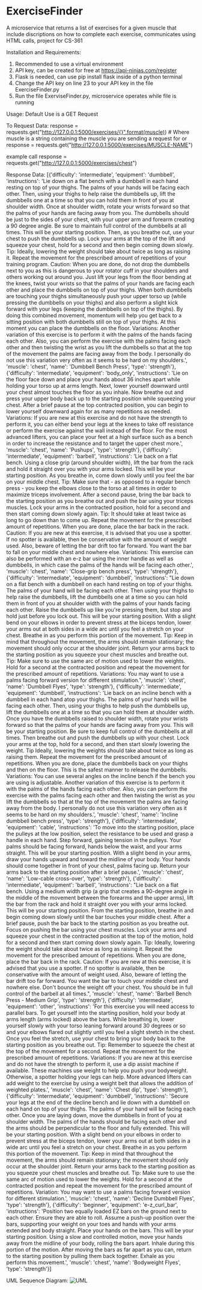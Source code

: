 # ExerciseFinder
A microservice that returns a list of exercises for a given muscle that include discriptions on how to complete each exercise, communicates using HTML calls, project for CS-361

Installation and Requirements:
1. Recommended to use a virtual environment
2. API key, can be created for free at https://api-ninjas.com/register
3. Flask is needed, can use pip install flask inside of a python terminal
4. Change the API key on line 23 to your API key in the file ExerciseFinder.py
5. Run the file ExerviseFinder.py, microservice operates while file is running


Usage:
Default Use is a GET Request

To Request Data:
response = requests.get("http://127.0.0.1:5000/exercises/{}".format(muscle))       # Where muscle is a string containing the muscle you are sending a request for
or
response = requests.get("http://127.0.0.1:5000/exercises/MUSCLE-NAME")

example call
response = requests.get("http://127.0.0.1:5000/exercises/chest")

Response Data:
[{'difficulty': 'intermediate', 'equipment': 'dumbbell', 'instructions': 'Lie down on a flat bench with a dumbbell in each hand resting on top of your thighs. The palms of your hands will be facing each other. Then, using your thighs to help raise the dumbbells up, lift the dumbbells one at a time so that you can hold them in front of you at shoulder width. Once at shoulder width, rotate your wrists forward so that the palms of your hands are facing away from you. The dumbbells should be just to the sides of your chest, with your upper arm and forearm creating a 90 degree angle. Be sure to maintain full control of the dumbbells at all times. This will be your starting position. Then, as you breathe out, use your chest to push the dumbbells up. Lock your arms at the top of the lift and squeeze your chest, hold for a second and then begin coming down slowly. Tip: Ideally, lowering the weight should take about twice as long as raising it. Repeat the movement for the prescribed amount of repetitions of your training program.  Caution: When you are done, do not drop the dumbbells next to you as this is dangerous to your rotator cuff in your shoulders and others working out around you. Just lift your legs from the floor bending at the knees, twist your wrists so that the palms of your hands are facing each other and place the dumbbells on top of your thighs. When both dumbbells are touching your thighs simultaneously push your upper torso up (while pressing the dumbbells on your thighs) and also perform a slight kick forward with your legs (keeping the dumbbells on top of the thighs). By doing this combined movement, momentum will help you get back to a sitting position with both dumbbells still on top of your thighs. At this moment you can place the dumbbells on the floor. Variations: Another variation of this exercise is to perform it with the palms of the hands facing each other. Also, you can perform the exercise with the palms facing each other and then twisting the wrist as you lift the dumbbells so that at the top of the movement the palms are facing away from the body. I personally do not use this variation very often as it seems to be hard on my shoulders.', 'muscle': 'chest', 'name': 'Dumbbell Bench Press', 'type': 'strength'}, {'difficulty': 'intermediate', 'equipment': 'body_only', 'instructions': 'Lie on the floor face down and place your hands about 36 inches apart while holding your torso up at arms length. Next, lower yourself downward until your chest almost touches the floor as you inhale. Now breathe out and press your upper body back up to the starting position while squeezing your chest. After a brief pause at the top contracted position, you can begin to lower yourself downward again for as many repetitions as needed.  Variations: If you are new at this exercise and do not have the strength to perform it, you can either bend your legs at the knees to take off resistance or perform the exercise against the wall instead of the floor. For the most advanced lifters, you can place your feet at a high surface such as a bench in order to increase the resistance and to target the upper chest more.', 'muscle': 'chest', 'name': 'Pushups', 'type': 'strength'}, {'difficulty': 'intermediate', 'equipment': 'barbell', 'instructions': 'Lie back on a flat bench. Using a close grip (around shoulder width), lift the bar from the rack and hold it straight over you with your arms locked. This will be your starting position. As you breathe in, come down slowly until you feel the bar on your middle chest. Tip: Make sure that - as opposed to a regular bench press - you keep the elbows close to the torso at all times in order to maximize triceps involvement. After a second pause, bring the bar back to the starting position as you breathe out and push the bar using your triceps muscles. Lock your arms in the contracted position, hold for a second and then start coming down slowly again. Tip: It should take at least twice as long to go down than to come up. Repeat the movement for the prescribed amount of repetitions. When you are done, place the bar back in the rack.  Caution: If you are new at this exercise, it is advised that you use a spotter. If no spotter is available, then be conservative with the amount of weight used. Also, beware of letting the bar drift too far forward. You want the bar to fall on your middle chest and nowhere else. Variations: This exercise can also be performed with an e-z bar using the inner handle as well as dumbbells, in which case the palms of the hands will be facing each other.', 'muscle': 'chest', 'name': 'Close-grip bench press', 'type': 'strength'}, {'difficulty': 'intermediate', 'equipment': 'dumbbell', 'instructions': "Lie down on a flat bench with a dumbbell on each hand resting on top of your thighs. The palms of your hand will be facing each other. Then using your thighs to help raise the dumbbells, lift the dumbbells one at a time so you can hold them in front of you at shoulder width with the palms of your hands facing each other. Raise the dumbbells up like you're pressing them, but stop and hold just before you lock out. This will be your starting position. With a slight bend on your elbows in order to prevent stress at the biceps tendon, lower your arms out at both sides in a wide arc until you feel a stretch on your chest. Breathe in as you perform this portion of the movement. Tip: Keep in mind that throughout the movement, the arms should remain stationary; the movement should only occur at the shoulder joint. Return your arms back to the starting position as you squeeze your chest muscles and breathe out. Tip: Make sure to use the same arc of motion used to lower the weights. Hold for a second at the contracted position and repeat the movement for the prescribed amount of repetitions.  Variations: You may want to use a palms facing forward version for different stimulation.", 'muscle': 'chest', 'name': 'Dumbbell Flyes', 'type': 'strength'}, {'difficulty': 'intermediate', 'equipment': 'dumbbell', 'instructions': 'Lie back on an incline bench with a dumbbell in each hand atop your thighs. The palms of your hands will be facing each other. Then, using your thighs to help push the dumbbells up, lift the dumbbells one at a time so that you can hold them at shoulder width. Once you have the dumbbells raised to shoulder width, rotate your wrists forward so that the palms of your hands are facing away from you. This will be your starting position. Be sure to keep full control of the dumbbells at all times. Then breathe out and push the dumbbells up with your chest. Lock your arms at the top, hold for a second, and then start slowly lowering the weight. Tip Ideally, lowering the weights should take about twice as long as raising them. Repeat the movement for the prescribed amount of repetitions. When you are done, place the dumbbells back on your thighs and then on the floor. This is the safest manner to release the dumbbells.  Variations: You can use several angles on the incline bench if the bench you are using is adjustable. Another variation of this exercise is to perform it with the palms of the hands facing each other. Also, you can perform the exercise with the palms facing each other and then twisting the wrist as you lift the dumbbells so that at the top of the movement the palms are facing away from the body. I personally do not use this variation very often as it seems to be hard on my shoulders.', 'muscle': 'chest', 'name': 'Incline dumbbell bench press', 'type': 'strength'}, {'difficulty': 'intermediate', 'equipment': 'cable', 'instructions': 'To move into the starting position, place the pulleys at the low position, select the resistance to be used and grasp a handle in each hand. Step forward, gaining tension in the pulleys. Your palms should be facing forward, hands below the waist, and your arms straight. This will be your starting position. With a slight bend in your arms, draw your hands upward and toward the midline of your body. Your hands should come together in front of your chest, palms facing up. Return your arms back to the starting position after a brief pause.', 'muscle': 'chest', 'name': 'Low-cable cross-over', 'type': 'strength'}, {'difficulty': 'intermediate', 'equipment': 'barbell', 'instructions': "Lie back on a flat bench. Using a medium width grip (a grip that creates a 90-degree angle in the middle of the movement between the forearms and the upper arms), lift the bar from the rack and hold it straight over you with your arms locked. This will be your starting position. From the starting position, breathe in and begin coming down slowly until the bar touches your middle chest. After a brief pause, push the bar back to the starting position as you breathe out. Focus on pushing the bar using your chest muscles. Lock your arms and squeeze your chest in the contracted position at the top of the motion, hold for a second and then start coming down slowly again. Tip: Ideally, lowering the weight should take about twice as long as raising it. Repeat the movement for the prescribed amount of repetitions. When you are done, place the bar back in the rack.  Caution: If you are new at this exercise, it is advised that you use a spotter. If no spotter is available, then be conservative with the amount of weight used. Also, beware of letting the bar drift too far forward. You want the bar to touch your middle chest and nowhere else. Don't bounce the weight off your chest. You should be in full control of the barbell at all times.", 'muscle': 'chest', 'name': 'Barbell Bench Press - Medium Grip', 'type': 'strength'}, {'difficulty': 'intermediate', 'equipment': 'other', 'instructions': 'For this exercise you will need access to parallel bars. To get yourself into the starting position, hold your body at arms length (arms locked) above the bars. While breathing in, lower yourself slowly with your torso leaning forward around 30 degrees or so and your elbows flared out slightly until you feel a slight stretch in the chest. Once you feel the stretch, use your chest to bring your body back to the starting position as you breathe out. Tip: Remember to squeeze the chest at the top of the movement for a second. Repeat the movement for the prescribed amount of repetitions.  Variations: If you are new at this exercise and do not have the strength to perform it, use a dip assist machine if available. These machines use weight to help you push your bodyweight. Otherwise, a spotter holding your legs can help. More advanced lifters can add weight to the exercise by using a weight belt that allows the addition of weighted plates.', 'muscle': 'chest', 'name': 'Chest dip', 'type': 'strength'}, {'difficulty': 'intermediate', 'equipment': 'dumbbell', 'instructions': 'Secure your legs at the end of the decline bench and lie down with a dumbbell on each hand on top of your thighs. The palms of your hand will be facing each other. Once you are laying down, move the dumbbells in front of you at shoulder width. The palms of the hands should be facing each other and the arms should be perpendicular to the floor and fully extended. This will be your starting position. With a slight bend on your elbows in order to prevent stress at the biceps tendon, lower your arms out at both sides in a wide arc until you feel a stretch on your chest. Breathe in as you perform this portion of the movement. Tip: Keep in mind that throughout the movement, the arms should remain stationary; the movement should only occur at the shoulder joint. Return your arms back to the starting position as you squeeze your chest muscles and breathe out. Tip: Make sure to use the same arc of motion used to lower the weights. Hold for a second at the contracted position and repeat the movement for the prescribed amount of repetitions.  Variation: You may want to use a palms facing forward version for different stimulation.', 'muscle': 'chest', 'name': 'Decline Dumbbell Flyes', 'type': 'strength'}, {'difficulty': 'beginner', 'equipment': 'e-z_curl_bar', 'instructions': 'Position two equally loaded EZ bars on the ground next to each other. Ensure they are able to roll. Assume a push-up position over the bars, supporting your weight on your toes and hands with your arms extended and body straight. Place your hands on the bars. This will be your starting position. Using a slow and controlled motion, move your hands away from the midline of your body, rolling the bars apart. Inhale during this portion of the motion. After moving the bars as far apart as you can, return to the starting position by pulling them back together. Exhale as you perform this movement.', 'muscle': 'chest', 'name': 'Bodyweight Flyes', 'type': 'strength'}]

UML Sequence Diagram:
![UML](https://user-images.githubusercontent.com/122396810/218615408-11765e5b-6a29-4643-abe5-e60973b3138d.PNG)
